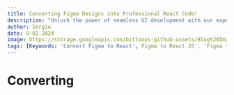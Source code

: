 ```yaml
---
title: Converting Figma Designs into Professional React Code!
description: "Unlock the power of seamless UI development with our expert guide on converting Figma designs into React code. Discover tips, best practices, and step-by-step tutorials to transform your designs into dynamic, responsive web applications."
author: Sergio
date: 9-02-2024
image: https://storage.googleapis.com/bitloops-github-assets/Blog%20Images/code.jpg
tags: [Keywords: 'Convert Figma to React', Figma to React JS', 'Figma to React Converter', 'React JS tutorial', 'React JS for beginners']
---
```


# Converting